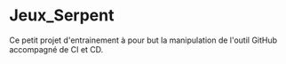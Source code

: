 # Jeux_Serpent
Ce petit projet d'entrainement à pour but la manipulation de l'outil GitHub accompagné de CI et CD.
